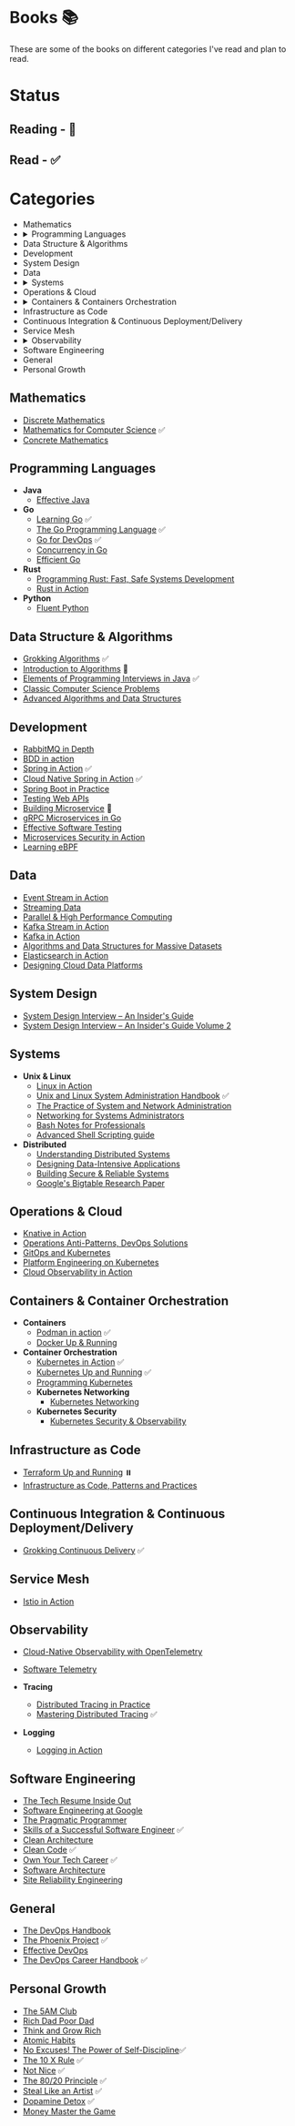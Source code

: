 # Books 📚

These are some of the books on different categories I've read and plan to read.

# Status

## Reading - 📖

## Read - ✅

# Categories

- Mathematics
- <details>
    <summary>Programming Languages</summary>
      <ul>
        <li>Java</li>
        <li>Go</li>
        <li>Rust</li>
        <li>Python</li>
      </ul>
  </details>
- Data Structure & Algorithms
- Development
- System Design
- Data
- <details>
    <summary>Systems</summary>
      <ul>
        <li>Unix & Linux</li>
        <li>Distributed</li>
      </ul>
  </details>
- Operations & Cloud
- <details>
    <summary>Containers & Containers Orchestration</summary>
    <ul>
        <li>Containers</li>
        <li>
            <details>
                <summary>Orchestration</summary>
                <ul>
                    <li>Networking</li>
                    <li>Security</li>
                </ul>
            </details>
        </li>
    </ul>
  </details>
- Infrastructure as Code
- Continuous Integration & Continuous Deployment/Delivery
- Service Mesh
- <details>
        <summary>Observability</summary>
            <ul>
                <li>Tracing</li>
                <li>Logging</li>
            </ul>
    </details>
- Software Engineering
- General
- Personal Growth

## Mathematics

- [Discrete Mathematics](https://discrete.openmathbooks.org/pdfs/dmoi-tablet.pdf)
- [Mathematics for Computer Science](https://courses.csail.mit.edu/6.042/spring18/mcs.pdf) ✅
- [Concrete Mathematics](https://www.csie.ntu.edu.tw/~r97002/temp/Concrete%20Mathematics%202e.pdf)

## Programming Languages

- **Java**
    - [Effective Java](https://www.amazon.com/Effective-Java-Joshua-Bloch/dp/0134685997)
- **Go**
    - [Learning Go](https://www.oreilly.com/library/view/learning-go/9781492077206/) ✅
    - [The Go Programming Language](https://www.oreilly.com/library/view/the-go-programming/9780134190570/) ✅
    - [Go for DevOps](https://www.packtpub.com/product/go-for-devops/9781801818896) ✅
    - [Concurrency in Go](https://www.amazon.com/Concurrency-Go-Tools-Techniques-Developers/dp/1491941197)
    - [Efficient Go](https://www.oreilly.com/library/view/efficient-go/9781098105709/)
- **Rust**
    - [Programming Rust: Fast, Safe Systems Development](https://www.amazon.in/Programming-Rust-Systems-Development-Grayscale/dp/9391043534)
    - [Rust in Action](https://www.manning.com/books/rust-in-action)
- **Python**
    - [Fluent Python](https://www.amazon.in/Fluent-Python-Effective-Programming-Grayscale/dp/9355420838)

## Data Structure & Algorithms

- [Grokking Algorithms](https://www.manning.com/books/grokking-algorithms) ✅
- [Introduction to Algorithms](https://mitpress.mit.edu/9780262046305/introduction-to-algorithms/) 📖
- [Elements of Programming Interviews in Java](https://www.amazon.in/Elements-Programming-Interviews-Java-Insiders/dp/1517671272) ✅
- [Classic Computer Science Problems](https://www.manning.com/books/classic-computer-science-problems-in-java)
- [Advanced Algorithms and Data Structures](https://www.manning.com/books/advanced-algorithms-and-data-structures)

## Development

- [RabbitMQ in Depth](https://www.manning.com/books/rabbitmq-in-depth)
- [BDD in action](https://www.manning.com/books/bdd-in-action-second-edition)
- [Spring in Action](https://www.manning.com/books/spring-in-action-sixth-edition) ✅
- [Cloud Native Spring in Action](https://www.manning.com/books/cloud-native-spring-in-action) ✅
- [Spring Boot in Practice](https://www.manning.com/books/spring-boot-in-practice)
- [Testing Web APIs](https://www.manning.com/books/testing-web-apis)
- [Building Microservice](https://www.amazon.com/Building-Microservices-Sam-Newman-ebook/dp/B09B5L4NVT) 📖
- [gRPC Microservices in Go](https://www.manning.com/books/grpc-microservices-in-go)
- [Effective Software Testing](https://www.manning.com/books/effective-software-testing)
- [Microservices Security in Action](https://www.manning.com/books/microservices-security-in-action)
- [Learning eBPF](https://www.oreilly.com/library/view/learning-ebpf/9781098135119/)

## Data

- [Event Stream in Action](https://www.manning.com/books/event-streams-in-action)
- [Streaming Data](https://www.manning.com/books/streaming-data)
- [Parallel & High Performance Computing](https://www.manning.com/books/parallel-and-high-performance-computing)
- [Kafka Stream in Action](https://www.manning.com/books/kafka-streams-in-action)
- [Kafka in Action](https://www.manning.com/books/kafka-in-action)
- [Algorithms and Data Structures for Massive Datasets](https://www.manning.com/books/algorithms-and-data-structures-for-massive-datasets)
- [Elasticsearch in Action](https://www.manning.com/books/elasticsearch-in-action)
- [Designing Cloud Data Platforms](https://www.manning.com/books/designing-cloud-data-platforms)

## System Design

- [System Design Interview – An Insider's Guide](https://www.amazon.com/System-Design-Interview-insiders-Second/dp/B08CMF2CQF)
- [System Design Interview – An Insider's Guide Volume 2](https://www.amazon.com/System-Design-Interview-Insiders-Guide/dp/1736049119)

## Systems

- **Unix & Linux**
    - [Linux in Action](https://www.manning.com/books/linux-in-action)
    - [Unix and Linux System Administration Handbook](https://www.amazon.in/UNIX-Linux-System-Administration-Handbook/dp/0134277554) ✅
    - [The Practice of System and Network Administration](https://www.amazon.com/Practice-System-Network-Administration-Second/dp/0321492668)
    - [Networking for Systems Administrators](https://www.amazon.com/Networking-Systems-Administrators-Mastery-5/dp/0692376941)
    - [Bash Notes for Professionals](https://books.goalkicker.com/BashBook/)
    - [Advanced Shell Scripting guide](https://tldp.org/LDP/abs/abs-guide.pdf)
- **Distributed**
    - [Understanding Distributed Systems](https://www.amazon.com/Understanding-Distributed-Systems-Second-applications-ebook/dp/B09YLRB7QV)
    - [Designing Data-Intensive Applications](https://www.oreilly.com/library/view/designing-data-intensive-applications/9781491903063/)
    - [Building Secure & Reliable Systems](https://www.oreilly.com/library/view/building-secure-and/9781492083115/)
    - [Google's Bigtable Research Paper](https://static.googleusercontent.com/media/research.google.com/en//archive/bigtable-osdi06.pdf)

## Operations & Cloud

- [Knative in Action](https://www.manning.com/books/knative-in-action)
- [Operations Anti-Patterns, DevOps Solutions](https://www.manning.com/books/operations-anti-patterns-devops-solutions)
- [GitOps and Kubernetes](https://www.manning.com/books/gitops-and-kubernetes)
- [Platform Engineering on Kubernetes](https://www.manning.com/books/platform-engineering-on-kubernetes)
- [Cloud Observability in Action](https://www.manning.com/books/cloud-observability-in-action)

## Containers & Container Orchestration

- **Containers**
    - [Podman in action](https://www.manning.com/books/podman-in-action) ✅
    - [Docker Up & Running](https://www.oreilly.com/library/view/docker-up/9781098131814/)
- **Container Orchestration**
    - [Kubernetes in Action](https://www.manning.com/books/kubernetes-in-action-second-edition) ✅
    - [Kubernetes Up and Running](https://www.oreilly.com/library/view/kubernetes-up-and/9781098110192/) ✅
    - [Programming Kubernetes](https://www.oreilly.com/library/view/programming-kubernetes/9781492047094/)
    - **Kubernetes Networking**
        - [Kubernetes Networking](https://www.oreilly.com/library/view/networking-and-kubernetes/9781492081647/)
    - **Kubernetes Security**
        - [Kubernetes Security & Observability](https://www.oreilly.com/library/view/kubernetes-security-and/9781098107093/)

## Infrastructure as Code

- [Terraform Up and Running](https://www.oreilly.com/library/view/terraform-up-and/9781098116736/) ⏸️
- [Infrastructure as Code, Patterns and Practices](https://www.manning.com/books/infrastructure-as-code-patterns-and-practices)

## Continuous Integration & Continuous Deployment/Delivery

- [Grokking Continuous Delivery](https://www.manning.com/books/grokking-continuous-delivery) ✅

## Service Mesh

- [Istio in Action](https://www.manning.com/books/istio-in-action)

## Observability

- [Cloud-Native Observability with OpenTelemetry](https://www.packtpub.com/product/cloud-native-observability-with-opentelemetry/9781801077705)
- [Software Telemetry](https://www.manning.com/books/software-telemetry)
- **Tracing**
    - [Distributed Tracing in Practice](https://www.oreilly.com/library/view/distributed-tracing-in/9781492056621/)
    - [Mastering Distributed Tracing](https://www.packtpub.com/product/mastering-distributed-tracing/9781788628464) ✅

- **Logging**
    - [Logging in Action](https://www.manning.com/books/logging-in-action)

## Software Engineering

- [The Tech Resume Inside Out](https://thetechresume.com)
- [Software Engineering at Google](https://www.oreilly.com/library/view/software-engineering-at/9781492082781/)
- [The Pragmatic Programmer](https://www.amazon.in/Pragmatic-Programmer-journey-mastery-Anniversary-dp-0135957052/dp/0135957052/ref=dp_ob_title_bk)
- [Skills of a Successful Software Engineer](https://www.manning.com/books/skills-of-a-successful-software-engineer) ✅
- [Clean Architecture](https://www.amazon.com/Clean-Architecture-Craftsmans-Software-Structure/dp/0134494164)
- [Clean Code](https://www.amazon.com/Clean-Code-Handbook-Software-Craftsmanship/dp/0132350882) ✅
- [Own Your Tech Career](https://www.manning.com/books/own-your-tech-career) ✅
- [Software Architecture](https://www.oreilly.com/library/view/software-architecture-the/9781492086888/)
- [Site Reliability Engineering](https://sre.google/sre-book/table-of-contents/)

## General

- [The DevOps Handbook](https://www.amazon.in/DevOPS-Handbook-World-Class-Reliability-Organizations/dp/1942788002)
- [The Phoenix Project](https://www.amazon.com/Phoenix-Project-DevOps-Helping-Business/dp/0988262592) ✅
- [Effective DevOps](https://www.oreilly.com/library/view/effective-devops/9781491926291/)
- [The DevOps Career Handbook](https://www.packtpub.com/product/the-devops-career-handbook/9781803230948) ✅

## Personal Growth

- [The 5AM Club](https://www.amazon.com/AM-Club-Morning-Elevate-Life/dp/1443456624)
- [Rich Dad Poor Dad](https://www.amazon.com/Rich-Dad-Poor-Teach-Middle/dp/1612680194)
- [Think and Grow Rich](https://www.amazon.in/Think-Grow-Rich-Landmark-Bestseller/dp/1585424331)
- [Atomic Habits](https://www.amazon.com/Atomic-Habits-Proven-Build-Break/dp/0735211299)
- [No Excuses! The Power of Self-Discipline](https://www.amazon.com/No-Excuses-Self-Discipline-Brian-Tracy/dp/1593156324)✅
- [The 10 X Rule](https://www.amazon.in/10X-Rule-Difference-Between-Success/dp/0470627603) ✅
- [Not Nice](https://www.amazon.in/Not-Nice-Pleasing-Speaking-Unapologetically-ebook/dp/B076VVH14M) ✅
- [The 80/20 Principle](https://www.amazon.in/80-20-Principle-Secret-Achieving/dp/1857883993) ✅
- [Steal Like an Artist](https://www.amazon.in/Steal-Like-Artist-Austin-Kleon/dp/0761169253) ✅
- [Dopamine Detox](https://www.amazon.in/Dopamine-Detox-Remove-Distractions-Productivity-ebook/dp/B098MHBF23) ✅
- [Money Master the Game](https://www.amazon.com/MONEY-Master-Game-Financial-Freedom/dp/1476757860)
